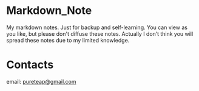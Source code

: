 # Markdown_Note
My markdown notes. Just for backup and self-learning.
You can view as you like, but please don't diffuse these notes.
Actually I don’t think you will spread these notes due to my limited knowledge.


# Contacts
email: pureteap@gmail.com

